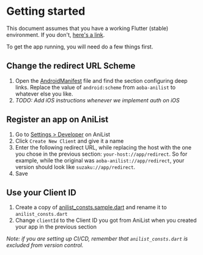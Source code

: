 # Getting started

This document assumes that you have a working Flutter (stable) environment. If you don't, [here's a link](https://docs.flutter.dev/get-started).

To get the app running, you will need do a few things first.

## Change the redirect URL Scheme

1. Open the [AndroidManifest](../android/app/src/main/AndroidManifest.xml) file and find the section configuring deep links. Replace the value of `android:scheme` from `aoba-anilist` to whatever else you like.
2. _TODO: Add iOS instructions whenever we implement auth on iOS_

## Register an app on AniList

1. Go to [Settings > Developer](https://anilist.co/settings/developer) on AniList
2. Click `Create New Client` and give it a name
3. Enter the following redirect URL, while replacing the host with the one you chose in the previous section: `your-host://app/redirect`. So for example, while the original was `aoba-anilist://app/redirect`, your version should look like `suzaku://app/redirect`.
4. Save

## Use your Client ID

1. Create a copy of [anilist_consts.sample.dart](../lib/consts/anilist_consts.sample.dart) and rename it to `anilist_consts.dart`
2. Change `clientId` to the Client ID you got from AniList when you created your app in the previous section

_Note: if you are setting up CI/CD, remember that `anilist_consts.dart` is excluded from version control._
